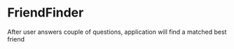 # FriendFinder

After user answers couple of questions, application will find a matched best friend 
